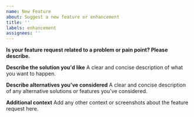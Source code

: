 ```yaml
---
name: New Feature
about: Suggest a new feature or enhancement
title: ''
labels: enhancement
assignees: ''
---
```


**Is your feature request related to a problem or pain point? Please describe.**

**Describe the solution you'd like**
A clear and concise description of what you want to happen.

**Describe alternatives you've considered**
A clear and concise description of any alternative solutions or features you've considered.

**Additional context**
Add any other context or screenshots about the feature request here.
